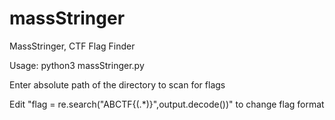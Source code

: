 # massStringer
MassStringer, CTF Flag Finder

Usage: python3 massStringer.py

Enter absolute path of the directory to scan for flags

Edit "flag = re.search("ABCTF{(.*)}",output.decode())" to change flag format
